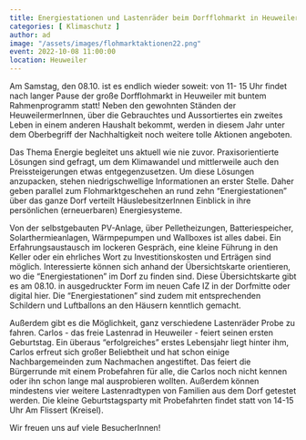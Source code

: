 ```yaml
---
title: Energiestationen und Lastenräder beim Dorfflohmarkt in Heuweiler
categories: [ Klimaschutz ]
author: ad
image: "/assets/images/flohmarktaktionen22.png"
event: 2022-10-08 11:00:00
location: Heuweiler
---
```

Am Samstag, den 08.10. ist es endlich wieder soweit: von 11- 15 Uhr findet nach langer
Pause der große Dorfflohmarkt in Heuweiler mit buntem Rahmenprogramm statt!
Neben den gewohnten Ständen der HeuweilermerInnen, über die Gebrauchtes und
Aussortiertes ein zweites Leben in einem anderen Haushalt bekommt, werden in diesem
Jahr unter dem Oberbegriff der Nachhaltigkeit noch weitere tolle Aktionen angeboten.
 
Das Thema Energie begleitet uns aktuell wie nie zuvor. Praxisorientierte Lösungen sind
gefragt, um dem Klimawandel und mittlerweile auch den Preissteigerungen etwas
entgegenzusetzen. Um diese Lösungen anzupacken, stehen niedrigschwellige
Informationen an erster Stelle. Daher geben parallel zum Flohmarktgeschehen an rund zehn
“Energiestationen” über das ganze Dorf verteilt HäuslebesitzerInnen Einblick in ihre
persönlichen (erneuerbaren) Energiesysteme.

Von der selbstgebauten PV-Anlage, über Pelletheizungen, Batteriespeicher,
Solarthermieanlagen, Wärmpepumpen und Wallboxes ist alles dabei. Ein
Erfahrungsaustausch im lockeren Gespräch, eine kleine Führung in den Keller oder ein
ehrliches Wort zu Investitionskosten und Erträgen sind möglich.
Interessierte können sich anhand der Übersichtskarte orientieren, wo die “Energiestationen”
im Dorf zu finden sind. Diese Übersichtskarte gibt es am 08.10. in ausgedruckter Form im
neuen Cafe IZ in der Dorfmitte oder digital hier. Die “Energiestationen” sind zudem mit
entsprechenden Schildern und Luftballons an den Häusern kenntlich gemacht.

Außerdem gibt es die Möglichkeit, ganz verschiedene Lastenräder Probe zu fahren. Carlos -
das freie Lastenrad in Heuweiler - feiert seinen ersten Geburtstag. Ein überaus
“erfolgreiches” erstes Lebensjahr liegt hinter ihm, Carlos erfreut sich großer Beliebtheit und
hat schon einige Nachbargemeinden zum Nachmachen angestiftet. Das feiert die
Bürgerrunde mit einem Probefahren für alle, die Carlos noch nicht kennen oder ihn schon
lange mal ausprobieren wollten. Außerdem können mindestens vier weitere Lastenradtypen
von Familien aus dem Dorf getestet werden. Die kleine Geburtstagsparty mit Probefahrten
findet statt von 14-15 Uhr Am Flissert (Kreisel).

Wir freuen uns auf viele BesucherInnen!